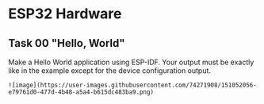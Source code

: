 # ESP32 Hardware

## Task 00 "Hello, World"

Make a Hello World application using ESP-IDF. Your output must be exactly like in the example except for the device configuration output.

```
![image](https://user-images.githubusercontent.com/74271908/151052056-e79761d0-477d-4b48-a5a4-b615dc483ba9.png)

```


